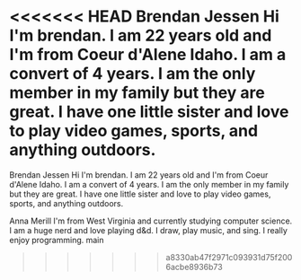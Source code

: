 <<<<<<< HEAD
Brendan Jessen
Hi I'm brendan. I am 22 years old and I'm from Coeur d'Alene Idaho. I am a convert of 4 years. I am the only member in my family
but they are great. I have one little sister and love to play video games, sports, and anything outdoors.
=======

Brendan Jessen
Hi I'm brendan. I am 22 years old and I'm from Coeur d'Alene Idaho. I am a convert of 4 years. I am the only member in my family
but they are great. I have one little sister and love to play video games, sports, and anything outdoors.


Anna Merill
I'm from West Virginia and currently studying 
computer science. I am a huge nerd and love playing
d&d. I draw, play music, and sing. I really enjoy programming.
main
>>>>>>> a8330ab47f2971c093931d75f2006acbe8936b73
